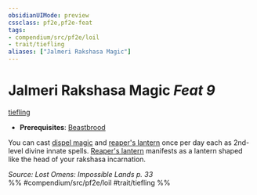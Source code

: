 ```yaml
---
obsidianUIMode: preview
cssclass: pf2e,pf2e-feat
tags:
- compendium/src/pf2e/loil
- trait/tiefling
aliases: ["Jalmeri Rakshasa Magic"]
---
```

# Jalmeri Rakshasa Magic  *Feat 9*  
[tiefling](tiefling-b1.md "Tiefling Ancestry & Heritage Trait")  

- **Prerequisites**: [Beastbrood](beastbrood-loag.md)

You can cast [dispel magic](dispel-magic.md) and [reaper's lantern](reapers-lantern-apg.md) once per day each as 2nd-level divine innate spells. [Reaper's lantern](reapers-lantern-apg.md) manifests as a lantern shaped like the head of your rakshasa incarnation.

*Source: Lost Omens: Impossible Lands p. 33*  
%% #compendium/src/pf2e/loil #trait/tiefling %%